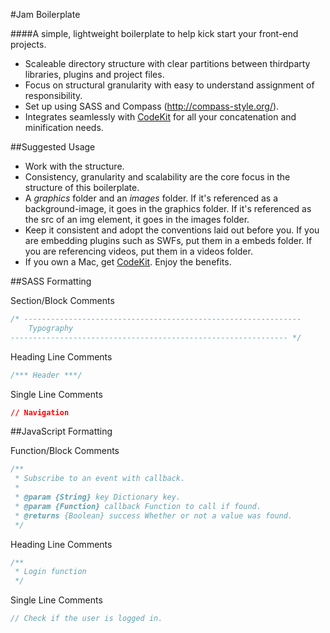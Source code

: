 #Jam Boilerplate

####A simple, lightweight boilerplate to help kick start your front-end projects.

* Scaleable directory structure with clear partitions between thirdparty libraries, plugins and project files.
* Focus on structural granularity with easy to understand assignment of responsibility.
* Set up using SASS and Compass (http://compass-style.org/).
* Integrates seamlessly with [CodeKit](http://incident57.com/codekit/) for all your concatenation and minification needs.

##Suggested Usage

* Work with the structure.
* Consistency, granularity and scalability are the core focus in the structure of this boilerplate.
* A *graphics* folder and an *images* folder. If it's referenced as a background-image, it goes in the graphics folder. If it's referenced as the src of an img element, it goes in the images folder.
* Keep it consistent and adopt the conventions laid out before you. If you are embedding plugins such as SWFs, put them in a embeds folder. If you are referencing videos, put them in a videos folder.
* If you own a Mac, get [CodeKit](http://incident57.com/codekit/). Enjoy the benefits.

##SASS Formatting

Section/Block Comments

```css
/* -------------------------------------------------------------- 
	Typography
-------------------------------------------------------------- */
```

Heading Line Comments

```css
/*** Header ***/
```

Single Line Comments

```css
// Navigation
```

##JavaScript Formatting

Function/Block Comments

```javascript
/**
 * Subscribe to an event with callback.
 * 
 * @param {String} key Dictionary key.
 * @param {Function} callback Function to call if found.
 * @returns {Boolean} success Whether or not a value was found.
 */
```

Heading Line Comments

```javascript
/**
 * Login function
 */
```

Single Line Comments

```javascript
// Check if the user is logged in.
```

